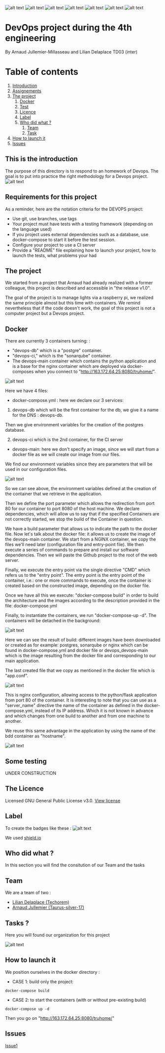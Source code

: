 ![alt text](https://img.shields.io/github/license/taurus-silver-17/Devops-ing4)
![alt text](https://img.shields.io/badge/Python-3.6-green "Logo Title Text 1")
![alt text](https://img.shields.io/badge/Docker%20Build-Passing-green)
![alt text](https://img.shields.io/badge/Docker%20Build%20-Automated-blue)
![alt text](https://img.shields.io/badge/Build-failure-red)
![alt text](https://img.shields.io/github/forks/taurus-silver-17/Devops-ing4)
![alt text](https://img.shields.io/github/repo-size/Taurus-silver-17/Devops-ing4)

# DevOps project during the 4th engineering 
By Arnaud Jullemier-Millasseau and Lilian Delaplace TD03 (inter)



# Table of contents
1. [Introduction](#introduction)
2. [Assignements](#assignements)
3. [The project](#theproject)
    1. [Docker](#docker)
    2. [Test](#test)
    3. [Licence](#licence)
    4. [Label](#label)
    5. [Who did what ?](#who)
        1. [Team](#team)
        2. [Task](#task)
4. [How to launch it](#nasa)
5. [Issues](#issues)


## This is the introduction <a name="introduction"></a>
The purpose of this directory is to respond to an homework of Devops. The goal is to put into practice the right methodology for a Devops project.
![alt text](https://github.com/taurus-silver-17/Devops-ing4/blob/master/static/img/devops1.png)

## Requirements for this project <a name="assignements"></a>
 As a reminder, here are the notation criteria for the DEVOPS project:
- Use git, use branches, use tags
- Your project must have tests with a testing framework (depending on the language used)
- If you project uses external dependencies such as a database, use docker-compose to start it before the test session.
- Configure your project to use a CI server
- Provide a "README" file explaining how to launch your project, how to launch the tests, what problems your had

## The project <a name="theproject"></a>
We started from a project that Arnaud had already realized with a former colleague, this project is described and accessible in "the release v1.0". 

The goal of the project is to manage lights via a raspberry pi, we realized the same principle almost but this time with containers. We remind nevertheless that if the code doesn't work, the goal of this project is not a computer project but a Devops project. 



## Docker <a name="docker"></a>
  There are currently 3 containers turning: :
- "devops-db" which is a "postgre" container. 
- "devops-ci," which is the "sonarqube" container.
- The devops-main container which contains the python application and is a base for the nginx container which are deployed via docker-composes when you connect to "http://163.172.64.25:8080/truhome/".
  
![alt text](https://github.com/taurus-silver-17/Devops-ing4/blob/master/static/img/schema_docker.png)

  Here we have 4 files: 

- docker-compose.yml : here we declare our 3 services: 
1. devops-db which will be the first container for the db, we give it a name for the DNS : devops-db. 

Then we give environment variables for the creation of the postgres database.

2. devops-ci which is the 2nd container, for the CI server 
- devops-main: here we don't specify an image, since we will start from a docker file as we will create our image from our files. 

We find our environment variables since they are parameters that will be used in our configuration files. 


![alt text](https://github.com/taurus-silver-17/Devops-ing4/blob/master/static/img/imag1.png)

So we can see above, the environment variables defined at the creation of the container that we retrieve in the application.

Then we define the port parameter which allows the redirection from port 80 for our container to port 8080 of the host machine. We declare dependencies, which will allow us to say that if the specified Containers are not correctly started, we stop the build of the Container in question. 

We have a build parameter that allows us to indicate the path to the docker file. Now let's talk about the docker file: it allows us to create the image of the devops-main container. We start from a NGINX container, we copy the files we'll need later (configuration file and entry-point file). 
We then execute a series of commands to prepare and install our software dependencies. Then we will paste the Github project to the root of the web server. 

Finally, we execute the entry point via the single directive "CMD" which refers us to the "entry point". The entry point is the entry point of the container, i.e.: one or more commands to execute, once the container is created based on the constructed image, depending on the docker file. 

Once we have all this we execute: "docker-compose build" in order to build the architecture and the images according to the description provided in the file: docker-compose.yml

Finally, to instantiate the containers, we run "docker-compose-up -d". The containers will be detached in the background: 

![alt text](https://github.com/taurus-silver-17/Devops-ing4/blob/master/static/img/img2.jpeg)

Here we can see the result of build: different images have been downloaded or created as for example: postgres, sonarqube or nginx which can be found in docker-compose.yml and docker file or devops_devops-main which is the image resulting from the docker file and corresponding to our main application.

The last created file that we copy as mentioned in the docker file which is "app.conf". 

![alt text](https://github.com/taurus-silver-17/Devops-ing4/blob/master/static/img/app_conf.png)

This is nginx configuration, allowing access to the python/flask application from port 80 of the container. It is interesting to note that you can use as a "server_name" directive the name of the container as defined in the docker-compose.yml, instead of its IP address. Which it is not known in advance and which changes from one build to another and from one machine to another.

We reuse this same advantage in the application by using the name of the bdd container as "hostname". 

![alt text](https://github.com/taurus-silver-17/Devops-ing4/blob/master/static/img/ig.png)


## Some testing <a name="test"></a>
UNDER CONSTRUCTION

## The Licence <a name="licence"></a>
Licensed GNU General Public License v3.0. [View license](https://github.com/taurus-silver-17/Devops-ing4/blob/master/LICENSE)

## Label <a name="label"></a>
To create the badges like these : 
![alt text](https://github.com/taurus-silver-17/Devops-ing4/blob/master/static/img/Badges.png)

We used [shield.io](https://shields.io/)

## Who did what ? <a name="who"></a>
In this section you will find the consitution of our Team and the tasks
## Team  <a name="team"></a>
We are a team of two :
- [Lilian Delaplace (Techorem)](https://github.com/techorem)
- [Arnaud Jullemier (Taurus-silver-17)](https://github.com/taurus-silver-17)


## Tasks ? <a name="task"></a>
Here you will found our organization for this project 

![alt text](https://github.com/taurus-silver-17/Devops-ing4/blob/master/static/img/task10.png)


## How to launch it <a name="nasa"></a>
We position ourselves in the docker directory : 
- CASE 1: build only the project: 
```
docker-compose build
```
- CASE 2: to start the containers (with or without pre-existing build) 
```
docker-compose up -d
```
Then you go on "http://163.172.64.25:8080/truhome/"

## Issues <a name="issues"></a>
[Issue1](https://github.com/taurus-silver-17/Devops-ing4/issues/1)

